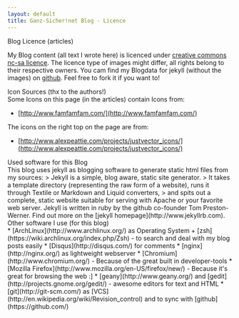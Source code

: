 ```yaml
---
layout: default
title: Ganz-Sicher!net Blog - Licence
---
```


<div class="nicehead"><span class="nice">Blog Licence</span> <span class="niceinfo">(articles)</span></div>

My Blog content (all text I wrote here) is licenced under [creative commons nc-sa licence](http://creativecommons.org/licenses/by-nc-sa/3.0). The licence type of images might differ, all rights belong to their respective owners.
You cam find my Blogdata for jekyll (without the images) on [github](https://github.com/pylight/gsn). Feel free to fork it if you want to!

<div class="nicehead"><span class="nice">Icon Sources</span> <span class="niceinfo">(thx to the authors!)</span></div>
Some Icons on this page (in the articles) contain Icons from:

* [http://www.famfamfam.com/](http://www.famfamfam.com/)

The icons on the right top on the page are from:

* [http://www.alexpeattie.com/projects/justvector_icons/](http://www.alexpeattie.com/projects/justvector_icons/)

<div class="nicehead"><span class="nice">Used software for this Blog</span></div>
This blog uses jekyll as blogging software to generate static html files from my sources:
> Jekyll is a simple, blog aware, static site generator.
>  It takes a template directory (representing the raw form of a website), runs it through Textile or Markdown and Liquid converters, 
> and spits out a complete, static website suitable for serving with Apache or your favorite web server.
Jekyll is written in ruby by the github co-founder Tom Preston-Werner. Find out more on the [jekyll homepage](http://www.jekyllrb.com).

<div class="nicehead"><span class="nice">Other software I use</span> <span class="niceinfo">(for this blog)</span></div>
* [ArchLinux](http://www.archlinux.org/) as Operating System + [zsh](https://wiki.archlinux.org/index.php/Zsh) - to search and deal with my blog posts easily
* [Disqus](http://disqus.com/) for comments
* [nginx](http://nginx.org/) as lightweight webserver
* [Chromium](http://www.chromium.org/) - Because of the great built in developer-tools
* [Mozilla Firefox](http://www.mozilla.org/en-US/firefox/new/) - Because it's great for browsing the web :]
* [geany](http://www.geany.org/) and [gedit](http://projects.gnome.org/gedit/) - awesome editors for text and HTML
* [git](http://git-scm.com/) as [VCS](http://en.wikipedia.org/wiki/Revision_control) and to sync with [github](https://github.com/)
